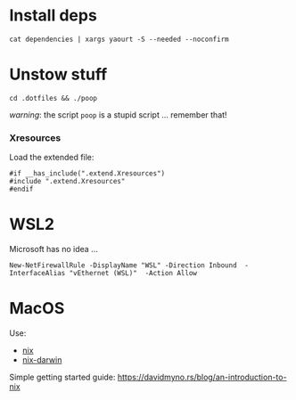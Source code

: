 # Install deps

	cat dependencies | xargs yaourt -S --needed --noconfirm

# Unstow stuff

	cd .dotfiles && ./poop

*warning*: the script `poop` is a stupid script ... remember that!

### Xresources

Load the extended file:

	#if __has_include(".extend.Xresources")
	#include ".extend.Xresources"
	#endif

# WSL2

Microsoft has no idea ...

```
New-NetFirewallRule -DisplayName "WSL" -Direction Inbound  -InterfaceAlias "vEthernet (WSL)"  -Action Allow
```
# MacOS

Use:
- [nix](https://nixos.org)
- [nix-darwin](https://github.com/LnL7/nix-darwin)

Simple getting started guide: https://davidmyno.rs/blog/an-introduction-to-nix

